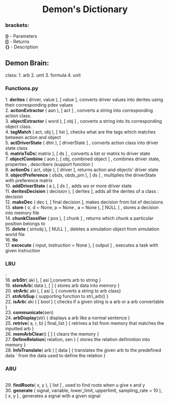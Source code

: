 <h1 align = center>Demon's Dictionary</h1>

<h3> brackets: </h3>

<b>()</b> - Parameters <br>
<b>[]</b> - Returns <br>
<b>{}</b> - Description
<h2>Demon Brain:</h2>
class:
1. arb
2. unit
3. formula
4. unit 


<h3>Functions.py</h3>
1. <b>derites</b> ( driver, value ), [ value ], converts driver values into derites using their corresponding pdex values <br>
2. <b>actionExtractor</b> ( aan ), [ act ] , converts a string into corresponding action class. <br>
3. <b>objectExtractor</b> ( word ), [ obj ] , converts a string into its corresponding object class.<br>
4. <b>tagMatch</b> ( act, obj ), [ list ], checks what are the tags which matches between action and object<br>
5. <b>actDriverState</b> ( dtm ), [ driverState ] , converts action class into driver state class<br>
6. <b>matrixToDs</b>( matrix ), [ ds ] , converts a list or matrix to driver state<br>
7. <b>objectCombine</b> ( aon ), [ obj, combined object ] , combines driver state, properties , describers (support function )<br>
8. <b>actionDs</b> ( act, obje ), [ driver ], returns action and objects' driver state<br>
9. <b>objectPreference</b> ( obds, obds_pm ), [ ds ] , multiplies the driverState with preference matrix<br>
10. <b>addDriverState</b> ( a ), [ ds ] , adds wo or more driver state<br>
11. <b>deritesDecision</b> ( decision ), [ derites ], adds all the derites of a class : decision<br> 
12. <b>makeDec</b> ( dec ), [ final decision ], makes decision from list of decisions<br>
13. <b>store</b> ( o, d = None, p = None , a = None ), [ NULL ] , stores a decision into memory file<br>
14. <b>chunkClassifier</b> ( pos ), [ chunk ] , returns which chunk a particular position belongs to<br>
15. <b>delete</b> ( simobj ), [ NULL ] , deletes a simulation object from simulation world file<br>
16. <b>tlo</b><br>
17. <b>excecute</b> ( input, instruction = None ), [ output ] , executes a task with given instruction<br>
<h3>LRU</h3>:<br>
18. <b>arbStr</b>( aki ), [ asi ],converts arb to string }<br>
19. <b>storeArb</b>( data ), [ ] { stores arb data into memory }<br>
20. <b>strArb</b>( aki ), [ asi ], { converts a string to arb class}<br>
21. <b>strArbSup</b> { supporting function to stri_arb() }<br>
22. <b>isArb</b>( aki ) [ bool ] { checks if a given sting is a arb or a arb convertable }<br>
23. <b>communicate</b>(sen)<br>
24. <b>arbDisplay</b>(str) { displays a arb like a normal sentence }<br>
25. <b>retrive</b>( a, r, b) [ final_list ] { retrives a list from memory that matches the inputted arb }<br>
26. <b>memArbClear</b>() [ ] { clears the memory }<br>
27. <b>DefineRelation</b>( relation, sen ) { stores the relation definintion into memory }<br>
28. <b>InfoTranslate</b>( arb ) [ data ] { translates the given arb to the predefined data ` from the data used to define the relation }<br>
<h3>ARU</h3><br>
29. <b>findRoots</b>( x, y ), [ list ] , used to find roots when u give x and y<br>
30. <b>generate</b> ( signal, variable, lower_limit, upperlimit, sampling_rate = 10 ), [ x, y ] , generates a signal with a given signal<br> 
